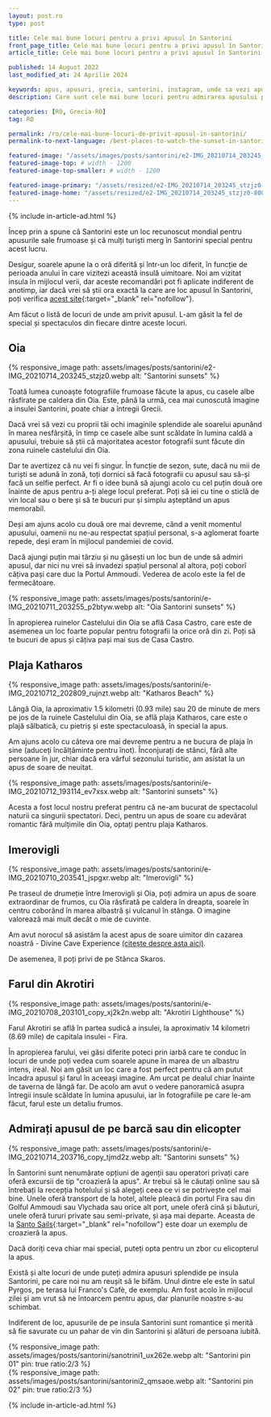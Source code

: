 ```yaml
---
layout: post.ro
type: post

title: Cele mai bune locuri pentru a privi apusul în Santorini
front_page_title: Cele mai bune locuri pentru a privi apusul în Santorini
article_title: Cele mai bune locuri pentru a privi apusul în Santorini

published: 14 August 2022
last_modified_at: 24 Aprilie 2024

keywords: apus, apusuri, grecia, santorini, instagram, unde sa vezi apusul
description: Care sunt cele mai bune locuri pentru admirarea apusului pe insula grecească Santorini?

categories: [RO, Grecia-RO]
tag: RO

permalink: /ro/cele-mai-bune-locuri-de-privit-apusul-in-santorini/
permalink-to-next-language: /best-places-to-watch-the-sunset-in-santorini/

featured-image: "/assets/images/posts/santorini/e2-IMG_20210714_203245_stzjz0.webp" # full size
featured-image-top: # width - 1200
featured-image-top-smaller: # width - 1200

featured-image-primary: "/assets/resized/e2-IMG_20210714_203245_stzjz0-800x450.webp" # poza care apare pe prima pagina landscape
featured-image-home: "/assets/resized/e2-IMG_20210714_203245_stzjz0-800x450.webp" # width - 600
---
```

{% include in-article-ad.html %}

Încep prin a spune că Santorini este un loc recunoscut mondial pentru apusurile sale frumoase și că mulți turiști merg în Santorini special pentru acest lucru.

Desigur, soarele apune la o oră diferită și într-un loc diferit, în funcție de perioada anului în care vizitezi această insulă uimitoare. Noi am vizitat insula în mijlocul verii, dar aceste recomandări pot fi aplicate indiferent de anotimp, iar dacă vrei să știi ora exactă la care are loc apusul în Santorini, poți verifica [acest site](https://www.timeanddate.com/sun/greece/santorini){:target="_blank" rel="nofollow"}.

Am făcut o listă de locuri de unde am privit apusul. L-am găsit la fel de special și spectaculos din fiecare dintre aceste locuri.

## Oia 

{% responsive_image path: assets/images/posts/santorini/e2-IMG_20210714_203245_stzjz0.webp alt: "Santorini sunsets" %}

Toată lumea cunoaște fotografiile frumoase făcute la apus, cu casele albe răsfirate pe caldera din Oia. Este, până la urmă, cea mai cunoscută imagine a insulei Santorini, poate chiar a întregii Grecii.

Dacă vrei să vezi cu proprii tăi ochi imaginile splendide ale soarelui apunând în marea nesfârșită, în timp ce casele albe sunt scăldate în lumina caldă a apusului, trebuie să știi că majoritatea acestor fotografii sunt făcute din zona ruinele castelului din Oia.

Dar te avertizez că nu vei fi singur. În funcție de sezon, sute, dacă nu mii de turiști se adună în zonă, toți dornici să facă fotografii cu apusul sau să-și facă un selfie perfect. Ar fi o idee bună să ajungi acolo cu cel puțin două ore înainte de apus pentru a-ți alege locul preferat. Poți să iei cu tine o sticlă de vin local sau o bere și să te bucuri pur și simplu așteptând un apus memorabil.

Deși am ajuns acolo cu două ore mai devreme, când a venit momentul apusului, oamenii nu ne-au respectat spațiul personal, s-a aglomerat foarte repede, deși eram în mijlocul pandemiei de covid.

Dacă ajungi puțin mai târziu și nu găsești un loc bun de unde să admiri apusul, dar nici nu vrei să invadezi spațiul personal al altora, poți coborî câțiva pași care duc la Portul Ammoudi. Vederea de acolo este la fel de fermecătoare.

{% responsive_image path: assets/images/posts/santorini/e-IMG_20210711_203255_p2btyw.webp alt: "Oia Santorini sunsets" %}

În apropierea ruinelor Castelului din Oia se află Casa Castro, care este de asemenea un loc foarte popular pentru fotografii la orice oră din zi. Poți să te bucuri de apus și câțiva pași mai sus de Casa Castro.

## Plaja Katharos 

{% responsive_image path: assets/images/posts/santorini/e-IMG_20210712_202809_rujnzt.webp alt: "Katharos Beach" %}

Lângă Oia, la aproximativ 1.5 kilometri (0.93 mile) sau 20 de minute de mers pe jos de la ruinele Castelului din Oia, se află plaja Katharos, care este o plajă sălbatică, cu pietriș și este spectaculoasă, în special la apus.

Am ajuns acolo cu câteva ore mai devreme pentru a ne bucura de plaja în sine (aduceți încălțăminte pentru înot). Înconjurați de stânci, fără alte persoane în jur, chiar dacă era vârful sezonului turistic, am asistat la un apus de soare de neuitat.

{% responsive_image path: assets/images/posts/santorini/e-IMG_20210712_193114_ev7xsx.webp alt: "Santorini sunsets" %}

Acesta a fost locul nostru preferat pentru că ne-am bucurat de spectacolul naturii ca singurii spectatori. Deci, pentru un apus de soare cu adevărat romantic fără mulțimile din Oia, optați pentru plaja Katharos.

## Imerovigli 

{% responsive_image path: assets/images/posts/santorini/e-IMG_20210710_203541_jspgxr.webp alt: "Imerovigli" %}

Pe traseul de drumeție între Imerovigli și Oia, poți admira un apus de soare extraordinar de frumos, cu Oia răsfirată pe caldera în dreapta, soarele în centru coborând în marea albastră și vulcanul în stânga. O imagine valorează mai mult decât o mie de cuvinte.

Am avut norocul să asistăm la acest apus de soare uimitor din cazarea noastră - Divine Cave Experience [(citește despre asta aici)](/ro/our-divine-cave-experience-in-santorini).

De asemenea, îl poți privi de pe Stânca Skaros.

## Farul din Akrotiri 

{% responsive_image path: assets/images/posts/santorini/e-IMG_20210708_203101_copy_xj2k2n.webp alt: "Akrotiri Lighthouse" %}

Farul Akrotiri se află în partea sudică a insulei, la aproximativ 14 kilometri (8.69 mile) de capitala insulei - Fira.

În apropierea farului, vei găsi diferite poteci prin iarbă care te conduc în locuri de unde poți vedea cum soarele apune în marea de un albastru intens, ireal. Noi am găsit un loc care a fost perfect pentru că am putut încadra apusul și farul în aceeași imagine. Am urcat pe dealul chiar înainte de taverna de lângă far. De acolo am avut o vedere panoramică asupra întregii insule scăldate în lumina apusului, iar în fotografiile pe care le-am făcut, farul este un detaliu frumos.

## Admirați apusul de pe barcă sau din elicopter

{% responsive_image path: assets/images/posts/santorini/e-IMG_20210714_203716_copy_tjmd2z.webp alt: "Santorini sunsets" %}

În Santorini sunt nenumărate opțiuni de agenții sau operatori privați care oferă excursii de tip "croazieră la apus". Ar trebui să le căutați online sau să întrebați la recepția hotelului și să alegeți ceea ce vi se potrivește cel mai bine. Unele oferă transport de la hotel, altele pleacă din portul Fira sau din Golful Ammoudi sau Vlychada sau orice alt port, unele oferă cină și băuturi, unele oferă tururi private sau semi-private, și așa mai departe. Aceasta de la [Santo Sails](https://www.santosails.com/sailing-cruises/sunset-sailing-cruise/){:target="_blank" rel="nofollow"} este doar un exemplu de croazieră la apus.

Dacă doriți ceva chiar mai special, puteți opta pentru un zbor cu elicopterul la apus.

Există și alte locuri de unde puteți admira apusuri splendide pe insula Santorini, pe care noi nu am reușit să le bifăm. Unul dintre ele este în satul Pyrgos, pe terasa lui Franco's Cafè, de exemplu. Am fost acolo în mijlocul zilei și am vrut să ne întoarcem pentru apus, dar planurile noastre s-au schimbat.

Indiferent de loc, apusurile de pe insula Santorini sunt romantice și merită să fie savurate cu un pahar de vin din Santorini și alături de persoana iubită.

<div class="row mb-4">
    <div class="col-xs-12 col-sm-6 text-center mb-3 mt-3">
            {% responsive_image path: assets/images/posts/santorini/sanotrini1_ux262e.webp alt: "Santorini pin 01" pin: true ratio:2/3 %}
    </div>
    <div class="col-xs-12 col-sm-6 text-center mb-3 mt-3">
            {% responsive_image path: assets/images/posts/santorini/santorini2_qmsaoe.webp alt: "Santorini pin 02" pin: true ratio:2/3 %}
    </div>
</div>

{% include in-article-ad.html %}
